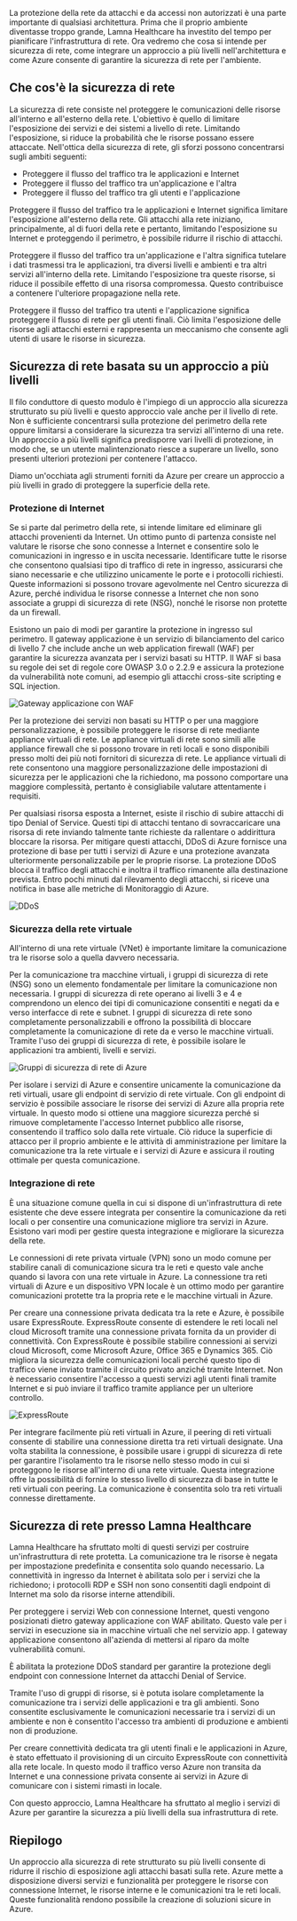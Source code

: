 La protezione della rete da attacchi e da accessi non autorizzati è una parte importante di qualsiasi architettura. Prima che il proprio ambiente diventasse troppo grande, Lamna Healthcare ha investito del tempo per pianificare l'infrastruttura di rete. Ora vedremo che cosa si intende per sicurezza di rete, come integrare un approccio a più livelli nell'architettura e come Azure consente di garantire la sicurezza di rete per l'ambiente.

## <a name="what-is-network-security"></a>Che cos'è la sicurezza di rete

La sicurezza di rete consiste nel proteggere le comunicazioni delle risorse all'interno e all'esterno della rete. L'obiettivo è quello di limitare l'esposizione dei servizi e dei sistemi a livello di rete. Limitando l'esposizione, si riduce la probabilità che le risorse possano essere attaccate. Nell'ottica della sicurezza di rete, gli sforzi possono concentrarsi sugli ambiti seguenti:

- Proteggere il flusso del traffico tra le applicazioni e Internet
- Proteggere il flusso del traffico tra un'applicazione e l'altra
- Proteggere il flusso del traffico tra gli utenti e l'applicazione

Proteggere il flusso del traffico tra le applicazioni e Internet significa limitare l'esposizione all'esterno della rete. Gli attacchi alla rete iniziano, principalmente, al di fuori della rete e pertanto, limitando l'esposizione su Internet e proteggendo il perimetro, è possibile ridurre il rischio di attacchi.

Proteggere il flusso del traffico tra un'applicazione e l'altra significa tutelare i dati trasmessi tra le applicazioni, tra diversi livelli e ambienti e tra altri servizi all'interno della rete. Limitando l'esposizione tra queste risorse, si riduce il possibile effetto di una risorsa compromessa. Questo contribuisce a contenere l'ulteriore propagazione nella rete.

Proteggere il flusso del traffico tra utenti e l'applicazione significa proteggere il flusso di rete per gli utenti finali. Ciò limita l'esposizione delle risorse agli attacchi esterni e rappresenta un meccanismo che consente agli utenti di usare le risorse in sicurezza. 

## <a name="a-layered-approach-to-network-security"></a>Sicurezza di rete basata su un approccio a più livelli

Il filo conduttore di questo modulo è l'impiego di un approccio alla sicurezza strutturato su più livelli e questo approccio vale anche per il livello di rete. Non è sufficiente concentrarsi sulla protezione del perimetro della rete oppure limitarsi a considerare la sicurezza tra servizi all'interno di una rete. Un approccio a più livelli significa predisporre vari livelli di protezione, in modo che, se un utente malintenzionato riesce a superare un livello, sono presenti ulteriori protezioni per contenere l'attacco.

Diamo un'occhiata agli strumenti forniti da Azure per creare un approccio a più livelli in grado di proteggere la superficie della rete.

### <a name="internet-protection"></a>Protezione di Internet

Se si parte dal perimetro della rete, si intende limitare ed eliminare gli attacchi provenienti da Internet. Un ottimo punto di partenza consiste nel valutare le risorse che sono connesse a Internet e consentire solo le comunicazioni in ingresso e in uscita necessarie. Identificare tutte le risorse che consentono qualsiasi tipo di traffico di rete in ingresso, assicurarsi che siano necessarie e che utilizzino unicamente le porte e i protocolli richiesti. Queste informazioni si possono trovare agevolmente nel Centro sicurezza di Azure, perché individua le risorse connesse a Internet che non sono associate a gruppi di sicurezza di rete (NSG), nonché le risorse non protette da un firewall.

Esistono un paio di modi per garantire la protezione in ingresso sul perimetro. Il gateway applicazione è un servizio di bilanciamento del carico di livello 7 che include anche un web application firewall (WAF) per garantire la sicurezza avanzata per i servizi basati su HTTP. Il WAF si basa su regole dei set di regole core OWASP 3.0 o 2.2.9 e assicura la protezione da vulnerabilità note comuni, ad esempio gli attacchi cross-site scripting e SQL injection.

![Gateway applicazione con WAF](../media-draft/appgw-waf.png)

Per la protezione dei servizi non basati su HTTP o per una maggiore personalizzazione, è possibile proteggere le risorse di rete mediante appliance virtuali di rete. Le appliance virtuali di rete sono simili alle appliance firewall che si possono trovare in reti locali e sono disponibili presso molti dei più noti fornitori di sicurezza di rete. Le appliance virtuali di rete consentono una maggiore personalizzazione delle impostazioni di sicurezza per le applicazioni che la richiedono, ma possono comportare una maggiore complessità, pertanto è consigliabile valutare attentamente i requisiti.

Per qualsiasi risorsa esposta a Internet, esiste il rischio di subire attacchi di tipo Denial of Service. Questi tipi di attacchi tentano di sovraccaricare una risorsa di rete inviando talmente tante richieste da rallentare o addirittura bloccare la risorsa. Per mitigare questi attacchi, DDoS di Azure fornisce una protezione di base per tutti i servizi di Azure e una protezione avanzata ulteriormente personalizzabile per le proprie risorse. La protezione DDoS blocca il traffico degli attacchi e inoltra il traffico rimanente alla destinazione prevista. Entro pochi minuti dal rilevamento degli attacchi, si riceve una notifica in base alle metriche di Monitoraggio di Azure.

![DDoS](../media-draft/ddos.png)

### <a name="virtual-network-security"></a>Sicurezza della rete virtuale

All'interno di una rete virtuale (VNet) è importante limitare la comunicazione tra le risorse solo a quella davvero necessaria.

Per la comunicazione tra macchine virtuali, i gruppi di sicurezza di rete (NSG) sono un elemento fondamentale per limitare la comunicazione non necessaria. I gruppi di sicurezza di rete operano ai livelli 3 e 4 e comprendono un elenco dei tipi di comunicazione consentiti e negati da e verso interfacce di rete e subnet. I gruppi di sicurezza di rete sono completamente personalizzabili e offrono la possibilità di bloccare completamente la comunicazione di rete da e verso le macchine virtuali. Tramite l'uso dei gruppi di sicurezza di rete, è possibile isolare le applicazioni tra ambienti, livelli e servizi.

![Gruppi di sicurezza di rete di Azure](../media-draft/azure-network-security.png)

Per isolare i servizi di Azure e consentire unicamente la comunicazione da reti virtuali, usare gli endpoint di servizio di rete virtuale. Con gli endpoint di servizio è possibile associare le risorse dei servizi di Azure alla propria rete virtuale. In questo modo si ottiene una maggiore sicurezza perché si rimuove completamente l'accesso Internet pubblico alle risorse, consentendo il traffico solo dalla rete virtuale. Ciò riduce la superficie di attacco per il proprio ambiente e le attività di amministrazione per limitare la comunicazione tra la rete virtuale e i servizi di Azure e assicura il routing ottimale per questa comunicazione.

### <a name="network-integration"></a>Integrazione di rete

È una situazione comune quella in cui si dispone di un'infrastruttura di rete esistente che deve essere integrata per consentire la comunicazione da reti locali o per consentire una comunicazione migliore tra servizi in Azure. Esistono vari modi per gestire questa integrazione e migliorare la sicurezza della rete.

Le connessioni di rete privata virtuale (VPN) sono un modo comune per stabilire canali di comunicazione sicura tra le reti e questo vale anche quando si lavora con una rete virtuale in Azure. La connessione tra reti virtuali di Azure e un dispositivo VPN locale è un ottimo modo per garantire comunicazioni protette tra la propria rete e le macchine virtuali in Azure.

Per creare una connessione privata dedicata tra la rete e Azure, è possibile usare ExpressRoute. ExpressRoute consente di estendere le reti locali nel cloud Microsoft tramite una connessione privata fornita da un provider di connettività. Con ExpressRoute è possibile stabilire connessioni ai servizi cloud Microsoft, come Microsoft Azure, Office 365 e Dynamics 365. Ciò migliora la sicurezza delle comunicazioni locali perché questo tipo di traffico viene inviato tramite il circuito privato anziché tramite Internet. Non è necessario consentire l'accesso a questi servizi agli utenti finali tramite Internet e si può inviare il traffico tramite appliance per un ulteriore controllo.

![ExpressRoute](../media-draft/expressroute-connection-overview.png)

Per integrare facilmente più reti virtuali in Azure, il peering di reti virtuali consente di stabilire una connessione diretta tra reti virtuali designate. Una volta stabilita la connessione, è possibile usare i gruppi di sicurezza di rete per garantire l'isolamento tra le risorse nello stesso modo in cui si proteggono le risorse all'interno di una rete virtuale. Questa integrazione offre la possibilità di fornire lo stesso livello di sicurezza di base in tutte le reti virtuali con peering. La comunicazione è consentita solo tra reti virtuali connesse direttamente.

## <a name="network-security-at-lamna-healthcare"></a>Sicurezza di rete presso Lamna Healthcare

Lamna Healthcare ha sfruttato molti di questi servizi per costruire un'infrastruttura di rete protetta. La comunicazione tra le risorse è negata per impostazione predefinita e consentita solo quando necessario. La connettività in ingresso da Internet è abilitata solo per i servizi che la richiedono; i protocolli RDP e SSH non sono consentiti dagli endpoint di Internet ma solo da risorse interne attendibili.

Per proteggere i servizi Web con connessione Internet, questi vengono posizionati dietro gateway applicazione con WAF abilitato. Questo vale per i servizi in esecuzione sia in macchine virtuali che nel servizio app. I gateway applicazione consentono all'azienda di mettersi al riparo da molte vulnerabilità comuni.

È abilitata la protezione DDoS standard per garantire la protezione degli endpoint con connessione Internet da attacchi Denial of Service.

Tramite l'uso di gruppi di risorse, si è potuta isolare completamente la comunicazione tra i servizi delle applicazioni e tra gli ambienti. Sono consentite esclusivamente le comunicazioni necessarie tra i servizi di un ambiente e non è consentito l'accesso tra ambienti di produzione e ambienti non di produzione.

Per creare connettività dedicata tra gli utenti finali e le applicazioni in Azure, è stato effettuato il provisioning di un circuito ExpressRoute con connettività alla rete locale. In questo modo il traffico verso Azure non transita da Internet e una connessione privata consente ai servizi in Azure di comunicare con i sistemi rimasti in locale.

Con questo approccio, Lamna Healthcare ha sfruttato al meglio i servizi di Azure per garantire la sicurezza a più livelli della sua infrastruttura di rete.

## <a name="summary"></a>Riepilogo

Un approccio alla sicurezza di rete strutturato su più livelli consente di ridurre il rischio di esposizione agli attacchi basati sulla rete. Azure mette a disposizione diversi servizi e funzionalità per proteggere le risorse con connessione Internet, le risorse interne e le comunicazioni tra le reti locali. Queste funzionalità rendono possibile la creazione di soluzioni sicure in Azure.